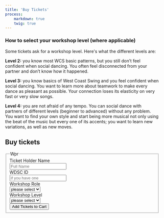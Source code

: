 ```yaml
---
title: 'Buy Tickets'
process:
    markdown: true
    twig: true
---
```


### How to select your workshop level (where applicable)

Some tickets ask for a workshop level. Here's what the different levels are:

**Level 2:** you know most WCS basic patterns, but you still don’t feel confident when social dancing. You often feel disconnected from your partner and don’t know how it happened.

**Level 3:** you know basics of West Coast Swing and you feel confident when social dancing. You want to learn more about teamwork to make every dance as pleasant as possible. Your  connection loses its elasticity on very fast or very slow songs.

**Level 4:** you are not afraid of any tempo. You can social dance with partners of different levels (beginner to advanced) without any problem. You want to find your own style and start being more musical not only using the beat of the music but every one of its accents; you want to learn new variations, as well as new moves.

<h2 id="" data-fc-id="minicart-empty">Buy tickets</h2>

<h2 data-fc-id="minicart" id="" style="display:none;">
	 You have
		<a href="https://citadelswing.foxycart.com/cart?cart=view"><span data-fc-id="minicart-quantity">0</span>
		<span data-fc-id="minicart-singular"> ticket </span>
		<span data-fc-id="minicart-plural"> tickets </span></a>
		in your <a href="https://citadelswing.foxycart.com/cart?cart=view">cart</a>. Add more? :) <!-- Total cost: $
		<span data-fc-id="minicart-order-total">0</span> -->
	</a>
</h2>


<form class="well form-horizontal" action="https://citadelswing.foxycart.com/cart" method="post"  id="fcform">
<fieldset>
  <input type="hidden" name="name" value="Full Pass - Early Bird" />
  <input type="hidden" name="price" value="80" />
  <input type="hidden" name="code" value="CS17FP-ERL" />
  <input type="hidden" name="quantity" value="1" />

<!-- Form Name -->
<legend>Wpr</legend>

<!-- Text input-->

<div class="form-group">
  <label class="col-md-4 control-label">Ticket Holder Name</label>
  <div class="col-md-4 inputGroupContainer">
  <div class="input-group">
  <span class="input-group-addon"><i class="glyphicon glyphicon-user"></i></span>
  <input  name="owner" placeholder="Full Name" class="form-control"  type="text">
    </div>
  </div>
</div>

<div class="form-group">
  <label class="col-md-4 control-label">WDSC ID</label>
  <div class="col-md-4 inputGroupContainer">
  <div class="input-group">
  <span class="input-group-addon"><i class="glyphicon glyphicon-star-empty"></i></span>
  <input  name="WDSC" placeholder="if you have one" class="form-control"  type="number">
    </div>
  </div>
</div>

<div class="form-group">
  <label class="col-md-4 control-label">Workshop Role</label>
    <div class="col-md-4 selectContainer">
    <div class="input-group">
        <span class="input-group-addon"><i class="glyphicon glyphicon-list"></i></span>
    <select name="role" class="form-control selectpicker" >
      <option value="" default>please select</option>
      <option value="leader{c+-RL}">Leader</option>
      <option value="follower{c+-RF}">Follower</option>
    </select>
  </div>
</div>
</div>

<div class="form-group">
  <label class="col-md-4 control-label">Workshop Level</label>
    <div class="col-md-4 selectContainer">
    <div class="input-group">
        <span class="input-group-addon"><i class="glyphicon glyphicon-list"></i></span>
    <select name="level" class="form-control selectpicker" >
      <option value="" default>please select</option>
      <option value="2{c+-L2}">Level 2</option>
      <option value="3{c+-L3}">Level 3</option>
      <option value="4{c+-L4}">Level 4</option>
    </select>
  </div>
</div>
</div>

<!-- Success message -->
<!-- <div class="alert alert-success" role="alert" id="success_message">Success <i class="glyphicon glyphicon-thumbs-up"></i> Thanks for contacting us, we will get back to you shortly.</div> -->

<!-- Button -->
<div class="form-group">
  <label class="col-md-4 control-label"></label>
  <div class="col-md-4">
    <button type="submit" class="btn btn-lg btn-danger" id="wrkshpFormSubmit">Add Tickets to Cart <span class="glyphicon glyphicon-chevron-right"></span></button>
  </div>
</div>

</fieldset>
</form>
